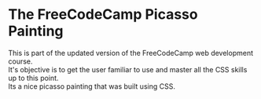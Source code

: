 # The FreeCodeCamp Picasso Painting
This is part of the updated version of the FreeCodeCamp web development course.\
It's objective is to get the user familiar to use and master all the CSS skills up to this point.\
Its a nice picasso painting that was built using CSS.
